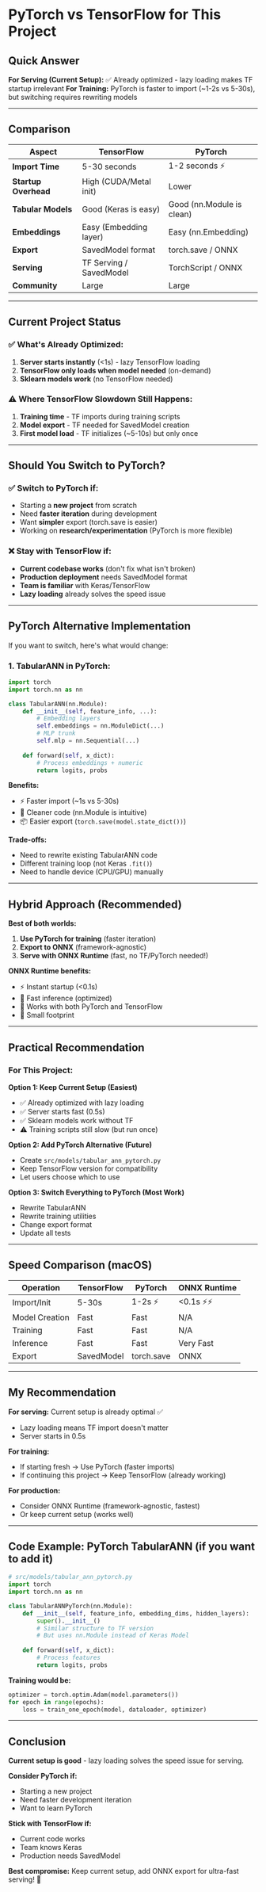 # PyTorch vs TensorFlow for This Project

## Quick Answer

**For Serving (Current Setup):** ✅ Already optimized - lazy loading makes TF startup irrelevant
**For Training:** PyTorch is faster to import (~1-2s vs 5-30s), but switching requires rewriting models

---

## Comparison

| Aspect | TensorFlow | PyTorch |
|--------|-----------|---------|
| **Import Time** | 5-30 seconds | 1-2 seconds ⚡ |
| **Startup Overhead** | High (CUDA/Metal init) | Lower |
| **Tabular Models** | Good (Keras is easy) | Good (nn.Module is clean) |
| **Embeddings** | Easy (Embedding layer) | Easy (nn.Embedding) |
| **Export** | SavedModel format | torch.save / ONNX |
| **Serving** | TF Serving / SavedModel | TorchScript / ONNX |
| **Community** | Large | Large |

---

## Current Project Status

### ✅ What's Already Optimized:

1. **Server starts instantly** (<1s) - lazy TensorFlow loading
2. **TensorFlow only loads when model needed** (on-demand)
3. **Sklearn models work** (no TensorFlow needed)

### ⚠️ Where TensorFlow Slowdown Still Happens:

1. **Training time** - TF imports during training scripts
2. **Model export** - TF needed for SavedModel creation
3. **First model load** - TF initializes (~5-10s) but only once

---

## Should You Switch to PyTorch?

### ✅ **Switch to PyTorch if:**
- Starting a **new project** from scratch
- Need **faster iteration** during development
- Want **simpler** export (torch.save is easier)
- Working on **research/experimentation** (PyTorch is more flexible)

### ❌ **Stay with TensorFlow if:**
- **Current codebase works** (don't fix what isn't broken)
- **Production deployment** needs SavedModel format
- **Team is familiar** with Keras/TensorFlow
- **Lazy loading** already solves the speed issue

---

## PyTorch Alternative Implementation

If you want to switch, here's what would change:

### 1. TabularANN in PyTorch:
```python
import torch
import torch.nn as nn

class TabularANN(nn.Module):
    def __init__(self, feature_info, ...):
        # Embedding layers
        self.embeddings = nn.ModuleDict(...)
        # MLP trunk
        self.mlp = nn.Sequential(...)
        
    def forward(self, x_dict):
        # Process embeddings + numeric
        return logits, probs
```

**Benefits:**
- ⚡ Faster import (~1s vs 5-30s)
- 🧹 Cleaner code (nn.Module is intuitive)
- 📦 Easier export (`torch.save(model.state_dict())`)

**Trade-offs:**
- Need to rewrite existing TabularANN code
- Different training loop (not Keras `.fit()`)
- Need to handle device (CPU/GPU) manually

---

## Hybrid Approach (Recommended)

**Best of both worlds:**

1. **Use PyTorch for training** (faster iteration)
2. **Export to ONNX** (framework-agnostic)
3. **Serve with ONNX Runtime** (fast, no TF/PyTorch needed!)

**ONNX Runtime benefits:**
- ⚡ Instant startup (<0.1s)
- 🚀 Fast inference (optimized)
- 🔧 Works with both PyTorch and TensorFlow
- 💾 Small footprint

---

## Practical Recommendation

### For This Project:

**Option 1: Keep Current Setup (Easiest)**
- ✅ Already optimized with lazy loading
- ✅ Server starts fast (0.5s)
- ✅ Sklearn models work without TF
- ⚠️ Training scripts still slow (but run once)

**Option 2: Add PyTorch Alternative (Future)**
- Create `src/models/tabular_ann_pytorch.py`
- Keep TensorFlow version for compatibility
- Let users choose which to use

**Option 3: Switch Everything to PyTorch (Most Work)**
- Rewrite TabularANN
- Rewrite training utilities
- Change export format
- Update all tests

---

## Speed Comparison (macOS)

| Operation | TensorFlow | PyTorch | ONNX Runtime |
|-----------|-----------|---------|--------------|
| Import/Init | 5-30s | 1-2s ⚡ | <0.1s ⚡⚡ |
| Model Creation | Fast | Fast | N/A |
| Training | Fast | Fast | N/A |
| Inference | Fast | Fast | Very Fast |
| Export | SavedModel | torch.save | ONNX |

---

## My Recommendation

**For serving:** Current setup is already optimal ✅
- Lazy loading means TF import doesn't matter
- Server starts in 0.5s

**For training:** 
- If starting fresh → Use PyTorch (faster imports)
- If continuing this project → Keep TensorFlow (already working)

**For production:**
- Consider ONNX Runtime (framework-agnostic, fastest)
- Or keep current setup (works well)

---

## Code Example: PyTorch TabularANN (if you want to add it)

```python
# src/models/tabular_ann_pytorch.py
import torch
import torch.nn as nn

class TabularANNPyTorch(nn.Module):
    def __init__(self, feature_info, embedding_dims, hidden_layers):
        super().__init__()
        # Similar structure to TF version
        # But uses nn.Module instead of Keras Model
        
    def forward(self, x_dict):
        # Process features
        return logits, probs
```

**Training would be:**
```python
optimizer = torch.optim.Adam(model.parameters())
for epoch in range(epochs):
    loss = train_one_epoch(model, dataloader, optimizer)
```

---

## Conclusion

**Current setup is good** - lazy loading solves the speed issue for serving.

**Consider PyTorch if:**
- Starting a new project
- Need faster development iteration
- Want to learn PyTorch

**Stick with TensorFlow if:**
- Current code works
- Team knows Keras
- Production needs SavedModel

**Best compromise:** Keep current setup, add ONNX export for ultra-fast serving! 🚀
